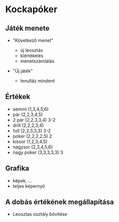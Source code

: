 ﻿# Kockapóker
## Játék menete
- "Következő menet" 
	- új leosztás
	- kiértékelés
	- menetszámlálás

- "Új játék"
	- lenulláz mindent

## Értékek
- semmi (1,3,4,5,6)
- pár (2,2,3,4,5)
- 2 pár (2,2,3,3,4) 3-2
- drill (2,2,2,3,4)
- full (2,2,3,3,3) 3-2
- poker (2,2,2,2,5) 2
- kissor (1,2,3,4,5)
- nagysor (2,3,4,5,6)
- nagy poker (3,3,3,3,3) 3

## Grafika
- képek, ...
- teljes képernyő

## A dobás értékének megállapítása
- Leosztas osztály bővítése